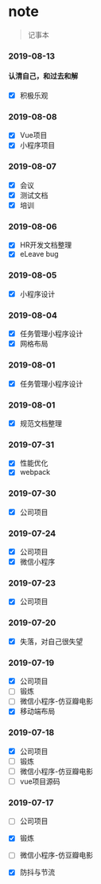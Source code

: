 # note
> 记事本

### 2019-08-13
#### 认清自己，和过去和解
- [x] 积极乐观

### 2019-08-08
- [x] Vue项目
- [x] 小程序项目

### 2019-08-07
- [x] 会议
- [x] 测试文档
- [x] 培训

### 2019-08-06
- [x] HR开发文档整理
- [x] eLeave bug 

### 2019-08-05
- [x] 小程序设计

### 2019-08-04
- [x] 任务管理小程序设计
- [x] 网格布局

### 2019-08-01
- [x] 任务管理小程序设计

### 2019-08-01
- [x] 规范文档整理

### 2019-07-31
- [x] 性能优化
- [x] webpack

### 2019-07-30
- [x] 公司项目

### 2019-07-24
- [x] 公司项目
- [x] 微信小程序

### 2019-07-23
- [x] 公司项目

### 2019-07-20
- [x] 失落，对自己很失望

### 2019-07-19
- [x] 公司项目
- [ ] 锻炼
- [ ] 微信小程序-仿豆瓣电影
- [x] 移动端布局

### 2019-07-18
- [x] 公司项目
- [ ] 锻炼
- [ ] 微信小程序-仿豆瓣电影
- [ ] vue项目源码

### 2019-07-17
- [ ] 公司项目
- [x] 锻炼
- [ ] 微信小程序-仿豆瓣电影
- [x] 防抖与节流




